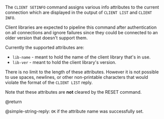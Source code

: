 The `CLIENT SETINFO` command assigns various info attributes to the current connection which are displayed in the output of `CLIENT LIST` and `CLIENT INFO`.

Client libraries are expected to pipeline this command after authentication on all connections
and ignore failures since they could be connected to an older version that doesn't support them.

Currently the supported attributes are:
* `lib-name` - meant to hold the name of the client library that's in use.
* `lib-ver` - meant to hold the client library's version.

There is no limit to the length of these attributes. However it is not possible to use spaces, newlines, or other non-printable characters that would violate the format of the `CLIENT LIST` reply.

Note that these attributes are **not** cleared by the RESET command.

@return

@simple-string-reply: `OK` if the attribute name was successfully set.
